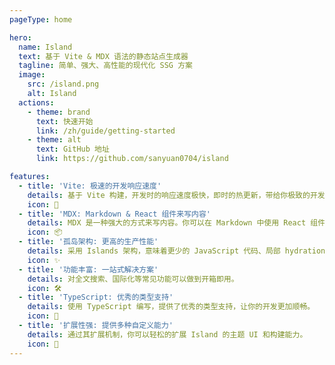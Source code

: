 ```yaml
---
pageType: home

hero:
  name: Island
  text: 基于 Vite & MDX 语法的静态站点生成器
  tagline: 简单、强大、高性能的现代化 SSG 方案
  image:
    src: /island.png
    alt: Island
  actions:
    - theme: brand
      text: 快速开始
      link: /zh/guide/getting-started
    - theme: alt
      text: GitHub 地址
      link: https://github.com/sanyuan0704/island

features:
  - title: 'Vite: 极速的开发响应速度'
    details: 基于 Vite 构建，开发时的响应速度极快，即时的热更新，带给你极致的开发体验。
    icon: 🚀
  - title: 'MDX: Markdown & React 组件来写内容'
    details: MDX 是一种强大的方式来写内容。你可以在 Markdown 中使用 React 组件。
    icon: 📦
  - title: '孤岛架构: 更高的生产性能'
    details: 采用 Islands 架构，意味着更少的 JavaScript 代码、局部 hydration， 从而带来更好的首屏性能。
    icon: ✨
  - title: '功能丰富: 一站式解决方案'
    details: 对全文搜索、国际化等常见功能可以做到开箱即用。
    icon: 🛠️
  - title: 'TypeScript: 优秀的类型支持'
    details: 使用 TypeScript 编写，提供了优秀的类型支持，让你的开发更加顺畅。
    icon: 🔑
  - title: '扩展性强: 提供多种自定义能力'
    details: 通过其扩展机制，你可以轻松的扩展 Island 的主题 UI 和构建能力。
    icon: 🎨
---
```


